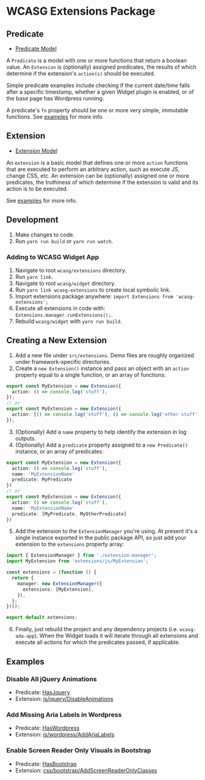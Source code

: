 # WCASG Extensions Package

## Predicate

- [Predicate Model](src/types/predicate.ts#L47)

A `Predicate` is a model with one or more functions that return a boolean value. An `Extension` is (optionally) assigned predicates, the results of which determine if the extension's `action(s)` should be executed.

Simple predicate examples include checking if the current date/time falls after a specific timestamp, whether a given Widget plugin is enabled, or of the base page has Wordpress running.

A predicate's `fn` property should be one or more very simple, immutable functions. See [examples](#examples) for more info.

## Extension

- [Extension Model](src/types/extension.ts#L50)

An `extension` is a basic model that defines one or more `action` functions that are executed to perform an arbitrary action, such as execute JS, change CSS, etc. An extension can be (optionally) assigned one or more predicates, the truthiness of which determine if the extension is valid and its action is to be executed.

See [examples](#examples) for more info.

## Development

1. Make changes to code.
2. Run `yarn run build` or `yarn run watch`.

### Adding to WCASG Widget App

1. Navigate to root `wcasg/extensions` directory.
2. Run `yarn link`.
3. Navigate to root `wcasg/widget` directory.
4. Run `yarn link wcasg-extensions` to create local symbolic link.
5. Import extensions package anywhere: `import Extensions from 'wcasg-extensions';`
6. Execute all extensions in code with: `Extensions.manager.runExtensions();`.
7. Rebuild `wcasg/widget` with `yarn run build`.

## Creating a New Extension

1. Add a new file under `src/extensions`. Demo files are roughly organized under framework-specific directories.
2. Create a `new Extension()` instance and pass an object with an `action` property equal to a single function, or an array of functions:

```ts
export const MyExtension = new Extension({
  action: () => console.log('stuff'),
});
// or
export const MyExtension = new Extension({
  action: [() => console.log('stuff'), () => console.log('other stuff')],
});
```

3. (Optionally) Add a `name` property to help identify the extension in log outputs.
4. (Optionally) Add a `predicate` property assigned to a `new Predicate()` instance, or an array of predicates:

```ts
export const MyExtension = new Extension({
  action: () => console.log('stuff'),
  name: 'MyExtensionName'
  predicate: MyPredicate
})
// or
export const MyExtension = new Extension({
  action: () => console.log('stuff'),
  name: 'MyExtensionName'
  predicate: [MyPredicate, MyOtherPredicate]
})
```

5. Add the extension to the `ExtensionManager` you're using. At present it's a single instance exported in the public package API, so just add your extension to the `extensions` property array:

```ts
import { ExtensionManager } from './extension-manager';
import MyExtension from 'extensions/js/MyExtension';

const extensions = (function () {
  return {
    manager: new ExtensionManager({
      extensions: [MyExtension],
    }),
  };
})();

export default extensions;
```

6. Finally, just rebuild the project and any dependency projects (i.e. `wcasg-ada-app`). When the Widget loads it will iterate through all extensions and execute all actions for which the predicates passed, if applicable.

## Examples

### Disable All jQuery Animations

- Predicate: [HasJquery](src/predicates/HasJquery.ts)
- Extension: [js/jquery/DisableAnimations](src/extensions/js/jquery/DisableAnimations.ts)

### Add Missing Aria Labels in Wordpress

- Predicate: [HasWordpress](src/predicates/HasWordpress.ts)
- Extension: [js/wordpress/AddAriaLabels](src/extensions/js/wordpress/AddAriaLabels.ts)

### Enable Screen Reader Only Visuals in Bootstrap

- Predicate: [HasBootstrap](src/predicates/HasBootstrap.ts)
- Extension: [css/bootstrap/AddScreenReaderOnlyClasses](src/extensions/css/bootstrap/AddScreenReaderOnlyClasses.ts)
